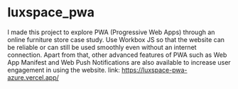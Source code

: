 # luxspace_pwa
I made this project to explore PWA (Progressive Web Apps) through an online furniture store case study.
Use Workbox JS so that the website can be reliable or can still be used smoothly even without an internet connection. 
Apart from that, other advanced features of PWA such as Web App Manifest and Web Push Notifications are also available to increase user engagement in using the website.
link: https://luxspace-pwa-azure.vercel.app/

